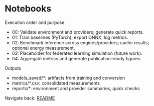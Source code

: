 # Notebooks

Execution order and purpose
- 00: Validate environment and providers; generate quick reports.
- 01: Train baselines (PyTorch), export ONNX, log metrics.
- 02: Benchmark inference across engines/providers; cache results; optional energy measurement.
- 03: Placeholder for federated learning simulation (future work).
- 04: Aggregate metrics and generate publication-ready figures.

Outputs
- models_saved/*: artifacts from training and conversion
- metrics/*.csv: consolidated measurements
- reports/*: environment and provider summaries, quick checks

Navigate back: [README](../docs/README.md)
